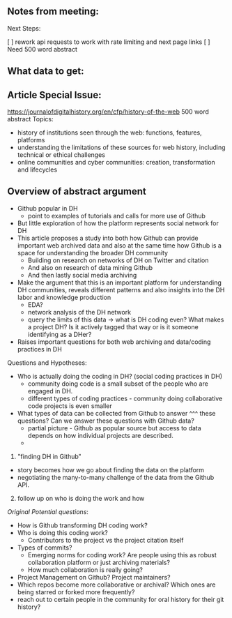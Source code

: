 ## Notes from meeting:

Next Steps:

[ ] rework api requests to work with rate limiting and next page links
[ ] Need 500 word abstract

## What data to get:


## Article Special Issue:

<https://journalofdigitalhistory.org/en/cfp/history-of-the-web> 500 word abstract
Topics:
- history of institutions seen through the web: functions, features, platforms
- understanding the limitations of these sources for web history, including technical or ethical challenges
- online communities and cyber communities: creation, transformation and lifecycles

## Overview of abstract argument

- Github popular in DH
  - point to examples of tutorials and calls for more use of Github
- But little exploration of how the platform represents social network for DH
- This article proposes a study into both how Github can provide important web archived data and also at the same time how Github is a space for understanding the broader DH community
  - Building on research on networks of DH on Twitter and citation
  - And also on research of data mining Github
  - And then lastly social media archiving
- Make the argument that this is an important platform for understanding DH communities, reveals different patterns and also insights into the DH labor and knowledge production
  - EDA?
  - network analysis of the DH network
  - query the limits of this data -> what is DH coding even? What makes a project DH? Is it actively tagged that way or is it someone identifying as a DHer?
- Raises important questions for both web archiving and data/coding practices in DH

Questions and Hypotheses:
- Who is actually doing the coding in DH? (social coding practices in DH)
  - community doing code is a small subset of the people who are engaged in DH.
  - different types of coding practices - community doing collaborative code projects is even smaller 
- What types of data can be collected from Github to answer ^^^ these questions? Can we answer these questions with Github data?
  - partial picture - Github as popular source but access to data depends on how individual projects are described. 
  - 

1. "finding DH in Github"
- story becomes how we go about finding the data on the platform
- negotiating the many-to-many challenge of the data from the Github API. 

2. follow up on who is doing the work and how

*Original Potential questions*:

- How is Github transforming DH coding work?
- Who is doing this coding work?
  - Contributors to the project vs the project citation itself
- Types of commits?
  - Emerging norms for coding work? Are people using this as robust collaboration platform or just archiving materials?
  - How much collaboration is really going?
- Project Management on Github? Project maintainers?
- Which repos become more collaborative or archival? Which ones are being starred or forked more frequently?
- reach out to certain people in the community for oral history for their git history?

